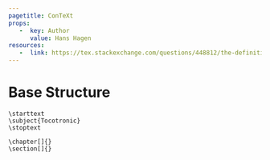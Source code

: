 ```yaml
---
pagetitle: ConTeXt
props:
   -  key: Author
      value: Hans Hagen
resources:
   -  link: https://tex.stackexchange.com/questions/448812/the-definitive-guide-to-context-mkiv-documentation
---
```

# Base Structure
```
\starttext
\subject{Tocotronic}
\stoptext
```

```
\chapter[]{}
\section[]{}
